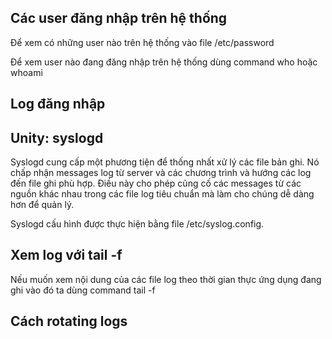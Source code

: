 ## Các user đăng nhập trên hệ thống

Để xem có những user nào trên hệ thống vào file /etc/password

Để xem user nào đang đăng nhập trên hệ thống dùng command who hoặc whoami

## Log đăng nhập



## Unity: syslogd

Syslogd cung cấp một phương tiện để thống nhất xử lý các file bản ghi. Nó chấp nhận messages log từ server và các chương trình và hướng các log đến file ghi phù hợp. Điều này cho phép củng cố các messages từ các nguồn khác nhau trong các file log tiêu chuẩn mà làm cho chúng dễ dàng hơn để quản lý.

Syslogd cấu hình được thực hiện bằng file /etc/syslog.config. 

## Xem log với tail -f

Nếu muốn xem nội dung của các file log theo thời gian thực ứng dụng đang ghi vào đó ta dùng command tail -f


## Cách rotating logs
